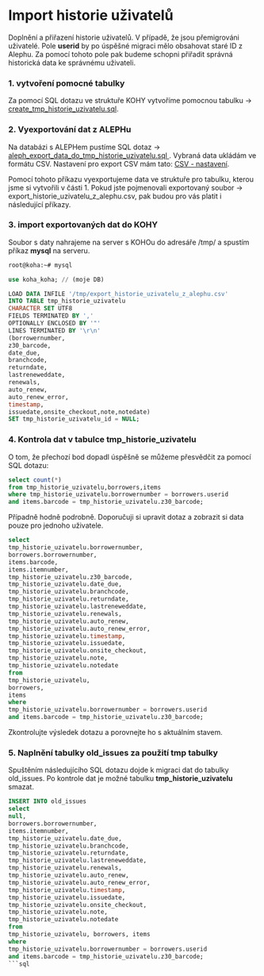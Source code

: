 # Import historie uživatelů

Doplnění a přiřazení historie uživatelů. V případě, že jsou přemigrováni uživatelé. Pole **userid** by po úspěšné migraci mělo obsahovat staré ID z Alephu. Za pomocí tohoto pole pak budeme schopni přiřadit správná historická data ke správnému uživateli.

### 1. vytvoření pomocné tabulky

Za pomocí SQL dotazu ve struktuře KOHY vytvoříme pomocnou tabulku -> [create_tmp_historie_uzivatelu.sql](https://github.com/open-source-knihovna/aleph2koha/blob/master/import_historie_vypujcek_uzivatelu/create_tmp_historie_uzivatelu.sql).

### 2. Vyexportování dat z ALEPHu

Na databázi s ALEPHem pustíme SQL dotaz -> [aleph_export_data_do_tmp_historie_uzivatelu.sql
](https://github.com/open-source-knihovna/aleph2koha/blob/master/import_historie_vypujcek_uzivatelu/aleph_export_data_do_tmp_historie_uzivatelu.sql) . 
Vybraná data ukládám ve formátu CSV. Nastavení pro export CSV mám tato:
[CSV - nastavení](https://github.com/open-source-knihovna/aleph2koha/blob/master/import_historie_vypujcek_uzivatelu/nastaveni_exportu.jpg).

Pomocí tohoto příkazu vyexportujeme data ve struktuře pro tabulku, kterou jsme si vytvořili v části 1. Pokud jste pojmenovali exportovaný soubor -> export_historie_uzivatelu_z_alephu.csv, pak budou pro vás platit i následující příkazy.

### 3. import exportovaných dat do KOHY

Soubor s daty nahrajeme na server s KOHOu do adresáře /tmp/ a spustím příkaz **mysql** na serveru.

```bash
root@koha:~# mysql
```

```sql
use koha_koha; // (moje DB)
```

```sql
LOAD DATA INFILE '/tmp/export_historie_uzivatelu_z_alephu.csv'
INTO TABLE tmp_historie_uzivatelu
CHARACTER SET UTF8
FIELDS TERMINATED BY ','
OPTIONALLY ENCLOSED BY '"'
LINES TERMINATED BY '\r\n'
(borrowernumber,
z30_barcode,
date_due,
branchcode,
returndate,
lastreneweddate,
renewals,
auto_renew,
auto_renew_error,
timestamp,
issuedate,onsite_checkout,note,notedate)
SET tmp_historie_uzivatelu_id = NULL;
```

### 4. Kontrola dat v tabulce tmp_historie_uzivatelu

O tom, že přechozí bod dopadl úspěšně se můžeme přesvědčit za pomocí SQL dotazu:

```sql
select count(*)
from tmp_historie_uzivatelu,borrowers,items 
where tmp_historie_uzivatelu.borrowernumber = borrowers.userid 
and items.barcode = tmp_historie_uzivatelu.z30_barcode;
```

Případně hodně podrobně. Doporučuji si upravit dotaz a zobrazit si data pouze pro jednoho uživatele.

```sql
select 
tmp_historie_uzivatelu.borrowernumber,
borrowers.borrowernumber,
items.barcode,
items.itemnumber,
tmp_historie_uzivatelu.z30_barcode,
tmp_historie_uzivatelu.date_due,
tmp_historie_uzivatelu.branchcode,
tmp_historie_uzivatelu.returndate,
tmp_historie_uzivatelu.lastreneweddate,
tmp_historie_uzivatelu.renewals,
tmp_historie_uzivatelu.auto_renew,
tmp_historie_uzivatelu.auto_renew_error,
tmp_historie_uzivatelu.timestamp,
tmp_historie_uzivatelu.issuedate,
tmp_historie_uzivatelu.onsite_checkout,
tmp_historie_uzivatelu.note,
tmp_historie_uzivatelu.notedate
from
tmp_historie_uzivatelu,
borrowers,
items
where 
tmp_historie_uzivatelu.borrowernumber = borrowers.userid 
and items.barcode = tmp_historie_uzivatelu.z30_barcode;
```
Zkontrolujte výsledek dotazu a porovnejte ho s aktuálním stavem. 

### 5. Naplnění tabulky old_issues za použití tmp tabulky

Spuštěním následujícího SQL dotazu dojde k migraci dat do tabulky old_issues. Po kontrole dat je možné tabulku **tmp_historie_uzivatelu** smazat.

```sql
INSERT INTO old_issues
select
null, 
borrowers.borrowernumber,
items.itemnumber,
tmp_historie_uzivatelu.date_due,
tmp_historie_uzivatelu.branchcode,
tmp_historie_uzivatelu.returndate,
tmp_historie_uzivatelu.lastreneweddate,
tmp_historie_uzivatelu.renewals,
tmp_historie_uzivatelu.auto_renew,
tmp_historie_uzivatelu.auto_renew_error,
tmp_historie_uzivatelu.timestamp,
tmp_historie_uzivatelu.issuedate,
tmp_historie_uzivatelu.onsite_checkout,
tmp_historie_uzivatelu.note,
tmp_historie_uzivatelu.notedate
from
tmp_historie_uzivatelu, borrowers, items
where 
tmp_historie_uzivatelu.borrowernumber = borrowers.userid
and items.barcode = tmp_historie_uzivatelu.z30_barcode;
```sql